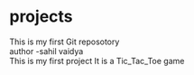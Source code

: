 # projects
This is my first Git reposotory
<br>
author -sahil vaidya
<br>
This is my first project It is a Tic_Tac_Toe game
